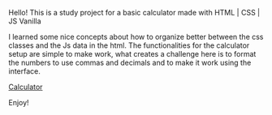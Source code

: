 Hello! This is a study project for a basic calculator made with HTML | CSS | JS Vanilla

I learned some nice concepts about how to organize better between the css classes and the Js data in the html. The functionalities for the calculator setup are simple to make work, what creates a challenge here is to format the numbers to use commas and decimals and to make it work using the interface.

<a href="https://fe-fs.github.io/JS_Calculator/">Calculator</a>

Enjoy!
